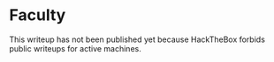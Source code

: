 # Faculty

This writeup has not been published yet because HackTheBox forbids public writeups for active machines.